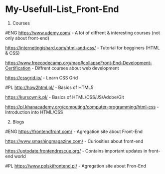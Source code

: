 # My-Usefull-List_Front-End

1) Courses

#ENG
https://www.udemy.com/ - A lot of diffrent & interesting courses (not only about front-end)

https://internetingishard.com/html-and-css/ - Tutorial for begginers (HTML & CSS)

https://www.freecodecamp.org/map#collapseFront-End-Development-Certification - Diffrent courses about web development

https://cssgrid.io/ - Learn CSS Grid

#PL
http://how2html.pl/ - Basics of HTML5

https://kursownik.pl/ - Basics of HTML/CSS/JS/Adobe/Git

https://pl.khanacademy.org/computing/computer-programming/html-css - Introduction into HTML/CSS

2) Blogs

#ENG
https://frontendfront.com/ - Agregation site about Front-End

https://www.smashingmagazine.com/ - Curiosities about front-end

https://uptodate.frontendrescue.org/ - Contains important updates in front-end world

#PL
https://www.polskifrontend.pl/ - Agregation site about Fron-End
